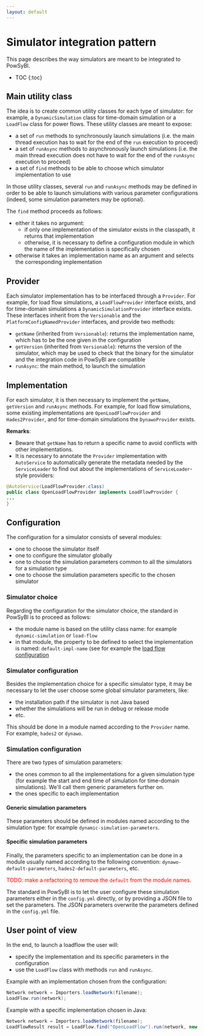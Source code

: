 ```yaml
---
layout: default
---
```


# Simulator integration pattern

This page describes the way simulators are meant to be integrated to PowSyBl.

* TOC
{:toc}

## Main utility class
The idea is to create common utility classes for each type of simulator:
for example, a `DynamicSimulation` class for time-domain simulation or a `LoadFlow` class for power flows. These utility classes are meant to expose:
- a set of `run` methods to synchronously launch simulations (i.e. the main thread execution has to wait for the end of the `run` execution to proceed)
- a set of `runAsync` methods to asynchronously launch simulations (i.e. the main thread execution does not have to wait for the end of the `runAsync` execution to proceed)
- a set of `find` methods to be able to choose which simulator implementation to use

In those utility classes, several `run` and `runAsync` methods may be defined in order to be able to launch simulations with various parameter configurations (indeed, some simulation parameters may be optional).

The `find` method proceeds as follows:
- either it takes no argument:
  - if only one implementation of the simulator exists in the classpath, it returns that implementation
  - otherwise, it is necessary to define a configuration module in which the name of the implementation is specifically chosen
- otherwise it takes an implementation name as an argument and selects the corresponding implementation

## Provider

Each simulator implementation has to be interfaced through a `Provider`.
For example, for load flow simulations, a `LoadFlowProvider` interface exists, and for time-domain
simulations a `DynamicSimulationProvider` interface exists.
These interfaces inherit from the `Versionable` and the `PlatformConfigNamedProvider` interfaces, and provide two methods:
- `getName` (inherited from `Versionable`): returns the implementation name, which has to be the one given in the configuration
- `getVersion` (inherited from `Versionable`): returns the version of the simulator, which may be used to check that the binary for the simulator and the integration code in PowSyBl are compatible
- `runAsync`: the main method, to launch the simulation

## Implementation

For each simulator, it is then necessary to implement the `getName`, `getVersion` and `runAsync` methods.
For example, for load flow simulations, some existing implementations are `OpenLoadFlowProvider` and `Hades2Provider`, and for time-domain simulations the `DynawoProvider` exists.

**Remarks**:

- Beware that `getName` has to return a specific name to avoid conflicts with other implementations.
- It is necessary to annotate the `Provider` implementation with `AutoService` to automatically generate the metadata needed by the `ServiceLoader` to find out about the implementations of `ServiceLoader`-style providers:

```java
@AutoService(LoadFlowProvider.class)
public class OpenLoadFlowProvider implements LoadFlowProvider {
...
}
```

## Configuration 

The configuration for a simulator consists of several modules:
- one to choose the simulator itself
- one to configure the simulator globally
- one to choose the simulation parameters common to all the simulators for a simulation type
- one to choose the simulation parameters specific to the chosen simulator

### Simulator choice

Regarding the configuration for the simulator choice, the standard in PowSyBl is to proceed as follows:
- the module name is based on the utility class name: for example `dynamic-simulation` or `load-flow`
- in that module, the property to be defined to select the implementation is named: `default-impl-name` (see for example the [load flow configuration](../../simulation/powerflow.md#configuration)

### Simulator configuration

Besides the implementation choice for a specific simulator type, it may be necessary to let the user choose some global simulator parameters, like:
- the installation path if the simulator is not Java based
- whether the simulations will be run in debug or release mode
- etc.

This should be done in a module named according to the `Provider` name. For example, `hades2` or `dynawo`.

### Simulation configuration

There are two types of simulation parameters:
- the ones common to all the implementations for a given simulation type (for example the start and end time of simulation for time-domain simulations). We'll call them generic parameters further on.
- the ones specific to each implementation

#### Generic simulation parameters

These parameters should be defined in modules named according to the simulation type: for example `dynamic-simulation-parameters`.

#### Specific simulation parameters

Finally, the parameters specific to an implementation can be done in a module usually named according to the following convention: `dynawo-default-parameters`, `hades2-default-parameters`, etc.

<span style="color:red"> TODO: make a refactoring to remove the `default` from the module names.</span>

The standard in PowSyBl is to let the user configure these simulation parameters either in the `config.yml` directly, or by providing a JSON file to set the parameters. The JSON parameters overwrite the parameters defined in the `config.yml` file.

## User point of view

In the end, to launch a loadflow the user will:
- specify the implementation and its specific parameters in the configuration
- use the `LoadFlow` class with methods `run` and `runAsync`.

Example with an implementation chosen from the configuration:
```java
Network network = Importers.loadNetwork(filename);
LoadFlow.run(network);
```

Example with a specific implementation chosen in Java:

```java
Network network = Importers.loadNetwork(filename);
LoadFlowResult result = LoadFlow.find("OpenLoadFlow").run(network, new LoadFlowParameters());
```
